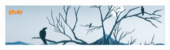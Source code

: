 <!--

- 🔭 I’m currently working on ...
- 🌱 I’m currently learning ...
- 👯 I’m looking to collaborate on ...
- 🤔 I’m looking for help with ...
- 💬 Ask me about ...
- 📫 How to reach me: ...
- 😄 Pronouns: ...
- ⚡ Fun fact: ...
-->
![](./banner.png)
<!-- ![zh4r's GitHub stats](https://github-readme-stats.vercel.app/api?username=zh4r&theme=gruvbox&show_icons=true&hide=prs) -->
